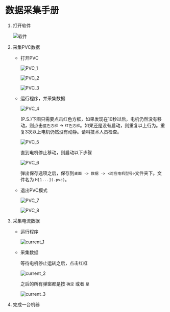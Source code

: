 # 数据采集手册


1. 打开软件


    ![软件](open_app.jpg)


2. 采集PVC数据


    - 打开PVC


        ![PVC_1](PVC_1.jpg)

        ![PVC_2](PVC_2.jpg)

        ![PVC_3](PVC_3.jpg)


    - 运行程序，并采集数据


        ![PVC_4](PVC_4.jpg)


        (P.S.)下图只需要点击红色方框，如果发现在10秒过后，电机仍然没有移动，则点击`蓝色方框` -> `红色方框`。如果还是没有启动，则重复以上行为。重复3次以上电机仍然没有动静。请叫技术人员检查。


        ![PVC_5](PVC_5.jpg)


        直到电机停止移动，则启动以下步骤


        ![PVC_6](PVC_6.jpg)


        弹出保存选项之后，保存到`桌面 -> 数据 -> <对应电机型号>`文件夹下。文件名为 `M[1...](.pvc)`。


    - 退出PVC模式


        ![PVC_7](PVC_7.jpg)

        ![PVC_8](PVC_8.jpg)


3. 采集电流数据

    - 运行程序

        ![current_1](CURRENT_1.jpg)
    
    - 采集数据

        等待电机停止运转之后，点击红框


        ![current_2](CURRENT_2.jpg)


        之后的所有弹窗都是按 `确定` 或者 `是`


        ![current_3](CURRENT_3.jpg)


4. 完成一台机器